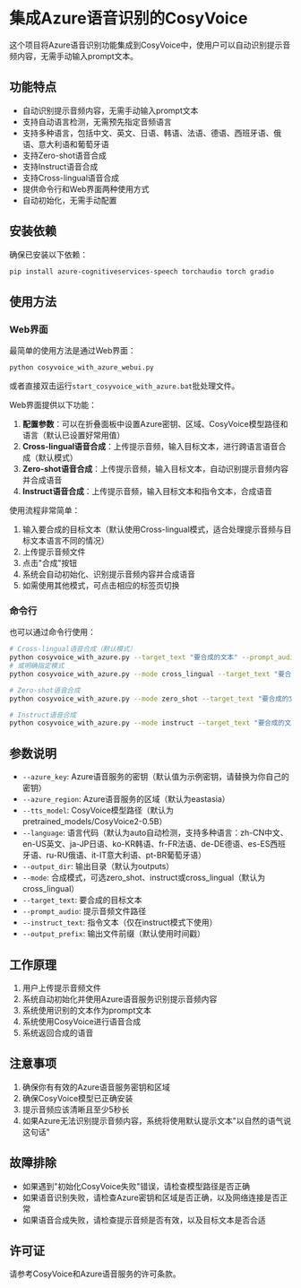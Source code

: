 # 集成Azure语音识别的CosyVoice

这个项目将Azure语音识别功能集成到CosyVoice中，使用户可以自动识别提示音频内容，无需手动输入prompt文本。

## 功能特点

- 自动识别提示音频内容，无需手动输入prompt文本
- 支持自动语言检测，无需预先指定音频语言
- 支持多种语言，包括中文、英文、日语、韩语、法语、德语、西班牙语、俄语、意大利语和葡萄牙语
- 支持Zero-shot语音合成
- 支持Instruct语音合成
- 支持Cross-lingual语音合成
- 提供命令行和Web界面两种使用方式
- 自动初始化，无需手动配置

## 安装依赖

确保已安装以下依赖：

```bash
pip install azure-cognitiveservices-speech torchaudio torch gradio
```

## 使用方法

### Web界面

最简单的使用方法是通过Web界面：

```bash
python cosyvoice_with_azure_webui.py
```

或者直接双击运行`start_cosyvoice_with_azure.bat`批处理文件。

Web界面提供以下功能：

1. **配置参数**：可以在折叠面板中设置Azure密钥、区域、CosyVoice模型路径和语言（默认已设置好常用值）
2. **Cross-lingual语音合成**：上传提示音频，输入目标文本，进行跨语言语音合成（默认模式）
3. **Zero-shot语音合成**：上传提示音频，输入目标文本，自动识别提示音频内容并合成语音
4. **Instruct语音合成**：上传提示音频，输入目标文本和指令文本，合成语音

使用流程非常简单：
1. 输入要合成的目标文本（默认使用Cross-lingual模式，适合处理提示音频与目标文本语言不同的情况）
2. 上传提示音频文件
3. 点击"合成"按钮
4. 系统会自动初始化、识别提示音频内容并合成语音
5. 如需使用其他模式，可点击相应的标签页切换

### 命令行

也可以通过命令行使用：

```bash
# Cross-lingual语音合成（默认模式）
python cosyvoice_with_azure.py --target_text "要合成的文本" --prompt_audio "提示音频路径"
# 或明确指定模式
python cosyvoice_with_azure.py --mode cross_lingual --target_text "要合成的文本" --prompt_audio "提示音频路径"

# Zero-shot语音合成
python cosyvoice_with_azure.py --mode zero_shot --target_text "要合成的文本" --prompt_audio "提示音频路径"

# Instruct语音合成
python cosyvoice_with_azure.py --mode instruct --target_text "要合成的文本" --prompt_audio "提示音频路径" --instruct_text "用四川话说这句话"
```

## 参数说明

- `--azure_key`: Azure语音服务的密钥（默认值为示例密钥，请替换为你自己的密钥）
- `--azure_region`: Azure语音服务的区域（默认为eastasia）
- `--tts_model`: CosyVoice模型路径（默认为pretrained_models/CosyVoice2-0.5B）
- `--language`: 语言代码（默认为auto自动检测，支持多种语言：zh-CN中文、en-US英文、ja-JP日语、ko-KR韩语、fr-FR法语、de-DE德语、es-ES西班牙语、ru-RU俄语、it-IT意大利语、pt-BR葡萄牙语）
- `--output_dir`: 输出目录（默认为outputs）
- `--mode`: 合成模式，可选zero_shot、instruct或cross_lingual（默认为cross_lingual）
- `--target_text`: 要合成的目标文本
- `--prompt_audio`: 提示音频文件路径
- `--instruct_text`: 指令文本（仅在instruct模式下使用）
- `--output_prefix`: 输出文件前缀（默认使用时间戳）

## 工作原理

1. 用户上传提示音频文件
2. 系统自动初始化并使用Azure语音服务识别提示音频内容
3. 系统使用识别的文本作为prompt文本
4. 系统使用CosyVoice进行语音合成
5. 系统返回合成的语音

## 注意事项

1. 确保你有有效的Azure语音服务密钥和区域
2. 确保CosyVoice模型已正确安装
3. 提示音频应该清晰且至少5秒长
4. 如果Azure无法识别提示音频内容，系统将使用默认提示文本"以自然的语气说这句话"

## 故障排除

- 如果遇到"初始化CosyVoice失败"错误，请检查模型路径是否正确
- 如果语音识别失败，请检查Azure密钥和区域是否正确，以及网络连接是否正常
- 如果语音合成失败，请检查提示音频是否有效，以及目标文本是否合适

## 许可证

请参考CosyVoice和Azure语音服务的许可条款。 